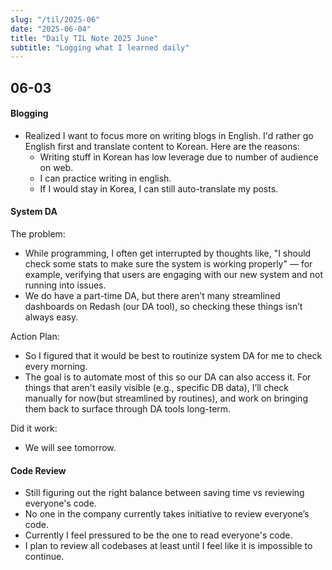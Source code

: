 ```yaml
---
slug: "/til/2025-06"
date: "2025-06-04"
title: "Daily TIL Note 2025 June"
subtitle: "Logging what I learned daily"
---
```


## 06-03

#### Blogging

- Realized I want to focus more on writing blogs in English. I'd rather go English first and translate content to Korean. Here are the reasons:
  - Writing stuff in Korean has low leverage due to number of audience on web.
  - I can practice writing in english.
  - If I would stay in Korea, I can still auto-translate my posts.

#### System DA

The problem:

- While programming, I often get interrupted by thoughts like, "I should check some stats to make sure the system is working properly" — for example, verifying that users are engaging with our new system and not running into issues.
- We do have a part-time DA, but there aren’t many streamlined dashboards on Redash (our DA tool), so checking these things isn’t always easy.

Action Plan:

- So I figured that it would be best to routinize system DA for me to check every morning.
- The goal is to automate most of this so our DA can also access it. For things that aren't easily visible (e.g., specific DB data), I’ll check manually for now(but streamlined by routines), and work on bringing them back to surface through DA tools long-term.

Did it work:

- We will see tomorrow.

#### Code Review

- Still figuring out the right balance between saving time vs reviewing everyone's code.
- No one in the company currently takes initiative to review everyone’s code.
- Currently I feel pressured to be the one to read everyone's code.
- I plan to review all codebases at least until I feel like it is impossible to continue.
